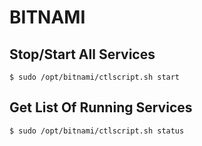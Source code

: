 # BITNAMI

## Stop/Start All Services
`$ sudo /opt/bitnami/ctlscript.sh start`

## Get List Of Running Services
`$ sudo /opt/bitnami/ctlscript.sh status`
